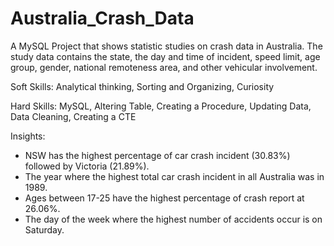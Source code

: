 # Australia_Crash_Data
A MySQL Project that shows statistic studies on crash data in Australia.
The study data contains the state, the day and time of incident, speed limit, age group, gender, national remoteness area, and other vehicular involvement.

Soft Skills: Analytical thinking, Sorting and Organizing, Curiosity

Hard Skills: MySQL, Altering Table, Creating a Procedure, Updating Data, Data Cleaning, Creating a CTE

Insights:

* NSW has the highest percentage of car crash incident (30.83%) followed by Victoria (21.89%).
* The year where the highest total car crash incident in all Australia was in 1989.
* Ages between 17-25 have the highest percentage of crash report at 26.06%.
* The day of the week where the highest number of accidents occur is on Saturday.
